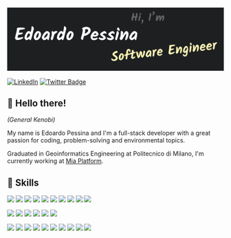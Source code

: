 [![GitHub Banner](./assets/header.png)]()

[![LinkedIn](https://img.shields.io/badge/LinkedIn-Profile-informational?style=flat&logo=linkedin&logoColor=white&color=0D76A8)](https://www.linkedin.com/in/edoardopessina/)
[![Twitter Badge](https://img.shields.io/badge/Twitter-Profile-informational?style=flat&logo=twitter&logoColor=white&color=1CA2F1)](https://twitter.com/PessinaEdoardo)


## 👋 Hello there! 
*(General Kenobi)*

My name is Edoardo Pessina and I'm a full-stack developer with a great passion for coding, problem-solving and
environmental topics.

Graduated in Geoinformatics Engineering at Politecnico di Milano, I'm currently working at
[Mia Platform](https://www.mia-platform.eu/en/).

## 🔧 Skills

![](https://img.shields.io/badge/Code-React-informational?style=flat&logo=react&logoColor=white&color=FCEC9D)
![](https://img.shields.io/badge/Code-Redux-informational?style=flat&logo=Redux&logoColor=white&color=FCEC9D)
![](https://img.shields.io/badge/Code-Node.js-informational?style=flat&logo=Node.js&logoColor=white&color=FCEC9D)
![](https://img.shields.io/badge/Code-JavaScript-informational?style=flat&logo=JavaScript&logoColor=white&color=FCEC9D)
![](https://img.shields.io/badge/Code-TypeScript-informational?style=flat&logo=TypeScript&logoColor=white&color=FCEC9D)
![](https://img.shields.io/badge/Code-Kotlin-informational?style=flat&logo=Kotlin&logoColor=white&color=FCEC9D)
![](https://img.shields.io/badge/Code-Ionic-informational?style=flat&logo=ionic&logoColor=white&color=FCEC9D)
![](https://img.shields.io/badge/Code-Angular-informational?style=flat&logo=angular&logoColor=white&color=FCEC9D)
![](https://img.shields.io/badge/Code-MongoDB-informational?style=flat&logo=MongoDB&logoColor=white&color=FCEC9D)
![](https://img.shields.io/badge/Tools-PostgreSQL-informational?style=flat&logo=postgresql&logoColor=white&color=FCEC9D)

![](https://img.shields.io/badge/Style-CSS-informational?style=flat&logo=css3&logoColor=white&color=FCEC9D)
![](https://img.shields.io/badge/Style-Sass-informational?style=flat&logo=Sass&logoColor=white&color=FCEC9D)
![](https://img.shields.io/badge/Style-Less-informational?style=flat&logo=Less&logoColor=white&color=FCEC9D)
![](https://img.shields.io/badge/Test-Jest-informational?style=flat&logo=jest&logoColor=white&color=FCEC9D)
![](https://img.shields.io/badge/Test-Node_Tap-informational?style=flat&logoColor=white&color=FCEC9D)
![](https://img.shields.io/badge/Test-Sinon-informational?style=flat&logoColor=white&color=FCEC9D)

![](https://img.shields.io/badge/Tools-Docker-informational?style=flat&logo=docker&logoColor=white&color=FCEC9D)
![](https://img.shields.io/badge/Tools-GitHub-informational?style=flat&logo=GitHub&logoColor=white&color=FCEC9D)
![](https://img.shields.io/badge/Tools-GitLab-informational?style=flat&logo=GitLab&logoColor=white&color=FCEC9D)
![](https://img.shields.io/badge/Tools-Jira-informational?style=flat&logo=Jira-Software&logoColor=white&color=FCEC9D)
![](https://img.shields.io/badge/OS-Linux-informational?style=flat&logo=linux&logoColor=white&color=FCEC9D)
![](https://img.shields.io/badge/OS-Windows-informational?style=flat&logo=windows&logoColor=white&color=FCEC9D)
![](https://img.shields.io/badge/Editor-Intellij-informational?style=flat&logo=intellij-idea&logoColor=white&color=FCEC9D)
![](https://img.shields.io/badge/Tools-AdobeXD-informational?style=flat&logo=Adobe-XD&logoColor=white&color=FCEC9D)
![](https://img.shields.io/badge/Tools-Photoshop-informational?style=flat&logo=Adobe-Photoshop&logoColor=white&color=FCEC9D)
![](https://img.shields.io/badge/Tools-Illustrator-informational?style=flat&logo=Adobe-Illustrator&logoColor=white&color=FCEC9D)
